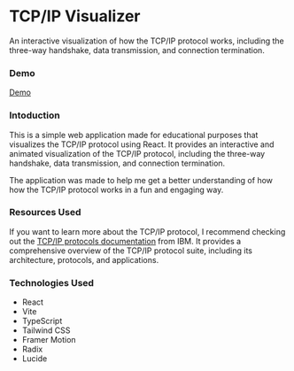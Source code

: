 # TCP/IP Visualizer

An interactive visualization of how the TCP/IP protocol works, including the three-way handshake, data transmission, and connection termination.

### Demo

[Demo](https://tcp-ip-visualizer.vercel.app/)

### Intoduction

This is a simple web application made for educational purposes that visualizes the TCP/IP protocol using React. It provides an interactive and animated visualization of the TCP/IP protocol, including the three-way handshake, data transmission, and connection termination.

The application was made to help me get a better understanding of how how the TCP/IP protocol works in a fun and engaging way.

### Resources Used

If you want to learn more about the TCP/IP protocol, I recommend checking out the [TCP/IP protocols documentation](https://www.ibm.com/docs/en/aix/7.2.0?topic=protocol-tcpip-protocols) from IBM. It provides a comprehensive overview of the TCP/IP protocol suite, including its architecture, protocols, and applications.

### Technologies Used

- React
- Vite
- TypeScript
- Tailwind CSS
- Framer Motion
- Radix
- Lucide
